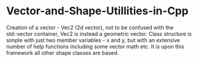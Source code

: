 # Vector-and-Shape-Utillities-in-Cpp

Creation of a vector - Vec2 (2d vector), not to be confused with the std::vector container, Vec2 is instead a geometric vector. Class structure is simple with just 
two member variables - x and y, but with an extensive number of help functions including some vector math etc. It is upon this framework all other shape classes are based. 
